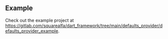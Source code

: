 ## Example

Check out the example project at https://gitlab.com/squarealfa/dart_framework/tree/main/defaults_provider/defaults_provider_example.
